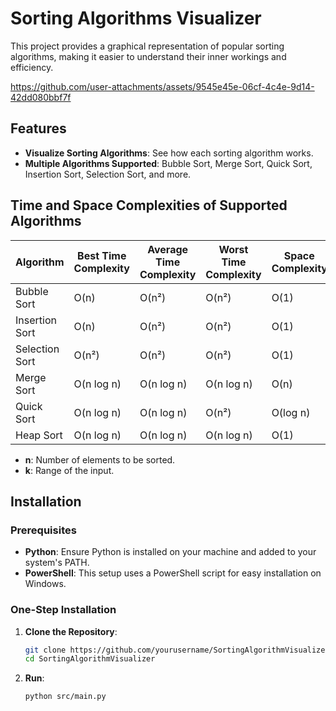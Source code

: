 # Sorting Algorithms Visualizer

This project provides a graphical representation of popular sorting algorithms, making it easier to understand their inner workings and efficiency.




https://github.com/user-attachments/assets/9545e45e-06cf-4c4e-9d14-42dd080bbf7f



## Features

- **Visualize Sorting Algorithms**: See how each sorting algorithm works.
- **Multiple Algorithms Supported**: Bubble Sort, Merge Sort, Quick Sort, Insertion Sort, Selection Sort, and more.

## Time and Space Complexities of Supported Algorithms

| Algorithm       | Best Time Complexity | Average Time Complexity | Worst Time Complexity | Space Complexity |
|-----------------|----------------------|--------------------------|------------------------|-------------------|
| Bubble Sort     | O(n)                 | O(n²)                    | O(n²)                  | O(1)              |
| Insertion Sort  | O(n)                 | O(n²)                    | O(n²)                  | O(1)              |
| Selection Sort  | O(n²)                | O(n²)                    | O(n²)                  | O(1)              |
| Merge Sort      | O(n log n)           | O(n log n)               | O(n log n)             | O(n)              |
| Quick Sort      | O(n log n)           | O(n log n)               | O(n²)                  | O(log n)          |
| Heap Sort       | O(n log n)           | O(n log n)               | O(n log n)             | O(1)              |


- **n**: Number of elements to be sorted.
- **k**: Range of the input.

## Installation

### Prerequisites

- **Python**: Ensure Python is installed on your machine and added to your system's PATH.
- **PowerShell**: This setup uses a PowerShell script for easy installation on Windows.

### One-Step Installation

1. **Clone the Repository**:
   ```bash
   git clone https://github.com/yourusername/SortingAlgorithmVisualizer.git
   cd SortingAlgorithmVisualizer

2. **Run**:
   ```bash
   python src/main.py

